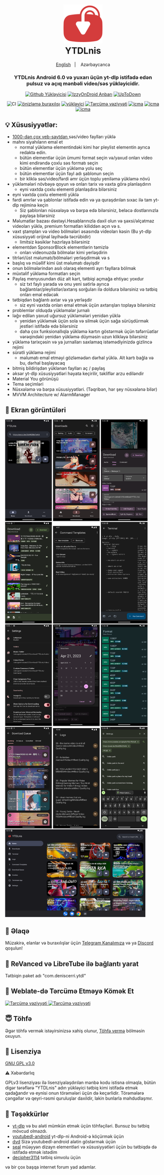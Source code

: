 <h1 align="center">
	<img src="fastlane/metadata/android/en-US/images/icon.png" width="25%" /> <br>
	YTDLnis
</h1>

<div align="center">
	<a href="https://github.com/deniscerri/ytdlnis/blob/main/README.md">English</a>
	&nbsp;&nbsp;| &nbsp;&nbsp;
	Azərbaycanca
</div>

<h3 align="center">
	YTDLnis Android 6.0 və yuxarı üçün yt-dlp istifadə edən pulsuz və açıq mənbəli video/səs yükləyicidir.
</h3>

<div align="center">

[![Github Yükləyicisi](https://custom-icon-badges.herokuapp.com/badge/Download-blue?style=for-the-badge&logo=download&logoColor=white)](https://github.com/deniscerri/ytdlnis/releases/latest)
[![IzzyOnDroid Anbarı](https://custom-icon-badges.herokuapp.com/badge/IzzyOnDroid%20Repo-red?style=for-the-badge&logo=download&logoColor=white)](https://android.izzysoft.de/repo/apk/com.deniscerri.ytdl)
[![UpToDown](https://custom-icon-badges.herokuapp.com/badge/UpToDown-green?style=for-the-badge&logo=download&logoColor=white)](https://ytdlnis.en.uptodown.com/android/download)

![CI](https://github.com/deniscerri/ytdlnis/actions/workflows/android.yml/badge.svg?branch=main&event=pull)
[![önizləmə buraxılışı](https://img.shields.io/github/release/deniscerri/ytdlnis.svg?maxAge=3600&include_prereleases&label=preview)](https://github.com/deniscerri/ytdlnis/releases) 
[![yükləyici](https://img.shields.io/github/downloads/deniscerri/ytdlnis/total?style=flat-square)](https://github.com/deniscerri/ytdlnis/releases) 
[![Tərcümə vəziyyəti](https://hosted.weblate.org/widgets/ytdlnis/-/svg-badge.svg)](https://hosted.weblate.org/engage/ytdlnis/?utm_source=widget) 
[![icma](https://img.shields.io/badge/Discord-YTDLnis-blueviolet?style=flat-square&logo=discord)](https://discord.gg/WW3KYWxAPm) 
[![icma](https://img.shields.io/badge/Telegram-YTDLnis-blue?style=flat-square&logo=telegram)](https://t.me/ytdlnis)
[![icma](https://img.shields.io/badge/Telegram-Updates-red?style=flat-square&logo=telegram)](https://t.me/ytdlnisupdates)




</div>

## 💡 Xüsusiyyətlər:

- [1000-dən çox veb-saytdan ](https://github.com/yt-dlp/yt-dlp/blob/master/supportedsites.md) səs/video faylları yüklə
- mahnı siyahıların emal et
	- normal yükləmə elementindəki kimi hər pleylist elementin ayrıca redaktə edin.
	- bütün elementlər üçün ümumi format seçin və/yaxud onları video kimi endirəndə çoxlu səs formatı seçin
	- bütün elementlər üçün yükləmə yolu seç
	- bütün elementlər üçün fayl adı şablonun seçin
	- bir kliklə səs/video/fərdi əmr üçün toplu yeniləmə yükləmə növü
- yükləmələri növbəyə qoyun və onları tarix və vaxta görə planlaşdırın
	- eyni vaxtda çoxlu elementi planlaşdıra bilərsiniz
- eyni vaxtda çoxlu elementi yüklə
- fərdi əmrlər və şablonlar istifadə edin və ya quraşdırılan sıxac ilə tam yt-dlp rejiminə keçin
	- Siz şablonları nüsxələyə və bərpa edə bilərsiniz, beləcə dostlarınızla paylaşa bilərsiniz
- Məlumatlar bazası dəstəyi.Hesablarınızla daxil olun və şəxsi/əlçatmaz videoları yüklə, premium formatları kiliddən açın və s.
- vaxt ştampları və video bölmələri əsasında videoları kəsin (Bu yt-dlp xüsusiyyəti orijinal layihədə təcrübidir)
	- limitsiz kəsiklər hazırlaya bilərsiniz
- elementdən SponsorBlock elementlərin təmizlə
	- onları videonuzda bölmələr kimi yerləşdirin 
- titrləri/üst məlumatı/bölmələri yerləşdirmək və s
- başlıq və müəllif kimi üst məlumatı dəyişdir
- onun bölmələrindən asılı olaraq elementi ayrı fayllara bölmək
- müxtəlif yükləmə formatları seçin
- Paylaş menyusundan düz alt kart, tətbiqi açmağa ehtiyac yoxdur 
	- siz txt faylı yarada və onu yeni sətirlə ayrıca bağlantılar/pleylistlər/axtarış sorğuları ilə doldura bilərsiniz və tətbiq onları emal edəcək
- tətbiqdən bağlantı axtar və ya yerləşdir
	- siz eyni vaxtda onları emal etmək üçün axtarışları toplaya bilərsiniz
- problemlər olduqda yükləmələr jurnalı
- ləğv edilən yaxud uğursuz yükləmələri yenidən yüklə
	- yenidən yükləmək üçün sola və silmək üçün sağa sürüşdürmək jestləri istifadə edə bilərsiniz
	- daha çox funksionallıqla yükləmə kartın göstərmək üçün təfərrüatlar vərəqindəki yenidən yükləmə düyməsin uzun klikləyə bilərsiniz
- yükləmə tarixçəsin və ya jurnalları saxlamaq istəmədiyinizdə gizlincə rejimi
- sürətli yükləmə rejimi
	- məlumatı emal etməyi gözləmədən dərhal yüklə. Alt kartı bağla və bu, dərhal başlayacaq
- bitmiş bildirişdən yüklənən faylları aç / paylaş
- əksər yt-dlp xüsusiyyətləri həyata keçirilir, təkliflər arzu ediləndir
- Material You görünüşü
- Tema seçimləri
- Nüsxələmə və bərpa xüsusiyyətləri. (Təqribən, hər şey nüsxələnə bilər)
- MVVM Architecture w/ AlarmManager

## 📲 Ekran görüntüləri

<div>
<img src="fastlane/metadata/android/en-US/images/phoneScreenshots/01.png" width="30%" />
<img src="fastlane/metadata/android/en-US/images/phoneScreenshots/02.png" width="30%" />
<img src="fastlane/metadata/android/en-US/images/phoneScreenshots/03.png" width="30%" />
<img src="fastlane/metadata/android/en-US/images/phoneScreenshots/04.png" width="30%" />
<img src="fastlane/metadata/android/en-US/images/phoneScreenshots/05.png" width="30%" />
<img src="fastlane/metadata/android/en-US/images/phoneScreenshots/06.png" width="30%" />
<img src="fastlane/metadata/android/en-US/images/phoneScreenshots/07.png" width="30%" />
<img src="fastlane/metadata/android/en-US/images/phoneScreenshots/08.png" width="30%" />
<img src="fastlane/metadata/android/en-US/images/phoneScreenshots/09.png" width="30%" />
<img src="fastlane/metadata/android/en-US/images/phoneScreenshots/10.png" width="30%" />
<img src="fastlane/metadata/android/en-US/images/phoneScreenshots/11.png" width="30%" />
<img src="fastlane/metadata/android/en-US/images/phoneScreenshots/12.png" width="30%" />
<img src="fastlane/metadata/android/en-US/images/phoneScreenshots/13.png" width="90%" />
</div>

## 💬 Əlaqə

Müzakirə, elanlar və buraxılışlar üçün [Telegram Kanalımıza](https://t.me/ytdlnis) və ya [Discord](https://discord.gg/WW3KYWxAPm) qoşulun!

## 🔑 ReVanced və LibreTube ilə bağlantı yarat

Tətbiqin paket adı "com.deniscerri.ytdl"

## 📝 Weblate-də Tərcümə Etməyə Kömək Et
<a href="https://hosted.weblate.org/engage/ytdlnis/">
<img src="https://hosted.weblate.org/widgets/ytdlnis/-/strings/open-graph.png" alt="Tərcümə vəziyyəti" />
</a>


<a href="https://hosted.weblate.org/engage/ytdlnis/">
<img src="https://hosted.weblate.org/widgets/ytdlnis/-/multi-auto.svg" alt="Tərcümə vəziyyəti" />
</a>

## 😇 Töhfə

Əgər töhfə vermək istəyirsinizsə xahiş olunur, [Töhfə vermə](CONTRIBUTING.MD) bölməsin oxuyun.

## 📄 Lisenziya

[GNU GPL v3.0](https://github.com/deniscerri/ytdlnis/blob/main/LICENSE)

⚠️  Xəbərdarlıq <br>

GPLv3 lisenziyası ilə lisenziyalaşdırılan mənbə kodu istisna olmaqla, bütün digər tərəflərə "YTDLnis" adın yükləyici tətbiq kimi istifadə etmək qadağandır və eynisi onun törəmələri üçün də keçərlidir. Törəmələrə çəngəllər və qeyri-rəsmi quruluşlar daxildir, lakin bunlarla məhdudlaşmır.

## 🙏 Təşəkkürlər

- [yt-dlp](https://github.com/yt-dlp/yt-dlp) və bu aləti mümkün etmək üçün töhfəçiləri. Bunsuz bu tətbiq mövcud olmazdı.
- [youtubedl-android](https://github.com/yausername/youtubedl-android) yt-dlp-ni Android-ə köçürmək üçün
- [dvd](https://github.com/yausername/dvd) Sizə youtubedl-android alətin göstərmək üçün
- [seal](https://github.com/JunkFood02/Seal) müəyyən dizayn elementləri və xüsusiyyətləri üçün bu tətbiqdə də istifadə etmək istədim
- [decipher3114](https://github.com/decipher3114) tətbiq simvolu üçün

və bir çox başqa internet forum yad adamlar.
